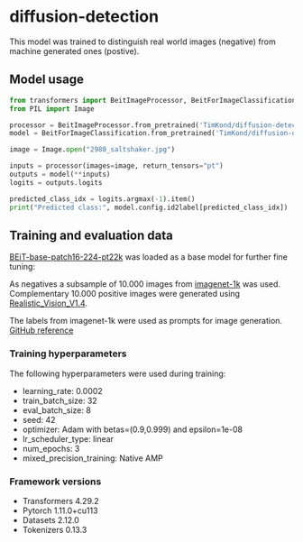 # diffusion-detection

This model was trained to distinguish real world images (negative) from machine generated ones (postive).

## Model usage

```python
from transformers import BeitImageProcessor, BeitForImageClassification
from PIL import Image

processor = BeitImageProcessor.from_pretrained('TimKond/diffusion-detection')
model = BeitForImageClassification.from_pretrained('TimKond/diffusion-detection')

image = Image.open("2980_saltshaker.jpg")

inputs = processor(images=image, return_tensors="pt")
outputs = model(**inputs)
logits = outputs.logits

predicted_class_idx = logits.argmax(-1).item()
print("Predicted class:", model.config.id2label[predicted_class_idx])
```

## Training and evaluation data

[BEiT-base-patch16-224-pt22k](https://huggingface.co/microsoft/beit-base-patch16-224-pt22k) was loaded as a base model for further fine tuning:

As negatives a subsample of 10.000 images from [imagenet-1k](https://huggingface.co/datasets/imagenet-1k) was used. Complementary 10.000 positive images were generated using [Realistic_Vision_V1.4](https://huggingface.co/SG161222/Realistic_Vision_V1.4). 

The labels from imagenet-1k were used as prompts for image generation. [GitHub reference](https://github.com/TimKond/diffusion-detection/blob/main/data/DatasetGeneration.py)

### Training hyperparameters

The following hyperparameters were used during training:
- learning_rate: 0.0002
- train_batch_size: 32
- eval_batch_size: 8
- seed: 42
- optimizer: Adam with betas=(0.9,0.999) and epsilon=1e-08
- lr_scheduler_type: linear
- num_epochs: 3
- mixed_precision_training: Native AMP

### Framework versions

- Transformers 4.29.2
- Pytorch 1.11.0+cu113
- Datasets 2.12.0
- Tokenizers 0.13.3